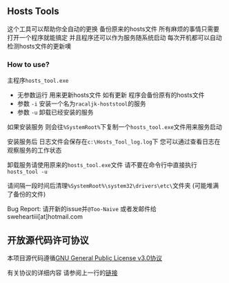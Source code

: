 ﻿## Hosts Tools

这个工具可以帮助你全自动的更换 备份原来的hosts文件 所有麻烦的事情只需要打开一个程序就能搞定 并且程序还可以作为服务随系统启动 每次开机都可以自动检测hosts文件的更新噢

### How to use?

主程序`hosts_tool.exe`

 - 无参数运行 用来更新hosts文件 如有更新 程序会备份原有的hosts文件
 - 参数 `-i` 安装一个名为`racaljk-hoststool`的服务
 - 参数 `-u` 卸载已经安装的服务


如果安装服务 则会往`%SystemRoot%`下复制一个`hosts_tool.exe`文件用来服务启动

安装服务后 日志文件会保存在`c:\Hosts_Tool_log.log`下 您可以通过查看日志在观察服务的工作状态

卸载服务请使用原来的`hosts_tool.exe`文件 请不要在命令行中直接执行`hosts_tool -u`

请间隔一段时间后清理`%SystemRoot%\system32\drivers\etc\`文件夹 (可能堆满了备份的文件)

Bug Report: 请开新的issue并`@Too-Naive` 或者发邮件给 sweheartiii[at]hotmail.com

## 开放源代码许可协议

本项目源代码遵循[GNU General Public License v3.0协议](http://www.gnu.org/licenses/gpl.html)

有关协议的详细内容 请参阅上一行的[链接](http://www.gnu.org/licenses/gpl.html)


